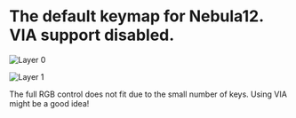 The default keymap for Nebula12. VIA support disabled.
=========================================================

![Layer 0](https://i.imgur.com/CoMteJW.png)

![Layer 1](https://i.imgur.com/LbIPiJj.png)

The full RGB control does not fit due to the small number of keys. Using VIA might be a good idea!
